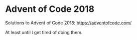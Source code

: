 # Advent of Code 2018

Solutions to Advent of Code 2018:  https://adventofcode.com/

At least until I get tired of doing them.
